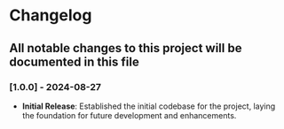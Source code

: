 # Changelog

## All notable changes to this project will be documented in this file

### [1.0.0] - 2024-08-27

- **Initial Release**: Established the initial codebase for the project, laying the foundation for future development and enhancements.

